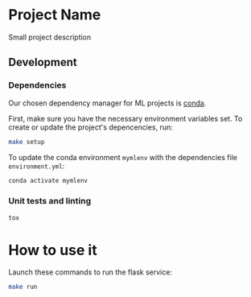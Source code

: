 Project Name
========

Small project description


Development
-----------
### Dependencies

Our chosen dependency manager for ML projects is [conda](https://docs.conda.io/projects/conda/en/latest/user-guide/getting-started.html).

First, make sure you have the necessary environment variables set. To create or update the project's depencencies, run:
```sh
make setup
```

To update the conda environment `mymlenv` with the dependencies file `environment.yml`:
```sh
conda activate mymlenv
```

### Unit tests and linting
```sh
tox
```

How to use it
=============

Launch these commands to run the flask service:

```sh
make run
```
